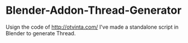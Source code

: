 # Blender-Addon-Thread-Generator
Usign the code of http://otvinta.com/ I've made a standalone script in Blender to generate Thread.
